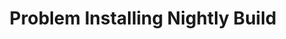 ---
title: 'Problem Installing Nightly Build'
redirect_to:
  - 'https://discuss.pencil2d.org/t/problem-installing-nightly-build/884'
---